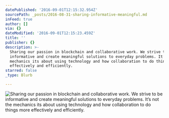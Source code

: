 ```yaml
---
datePublished: '2016-09-01T12:15:32.954Z'
sourcePath: _posts/2016-08-31-sharing-informative-meaningful.md
inFeed: true
author: []
via: {}
dateModified: '2016-09-01T12:15:23.459Z'
title: ''
publisher: {}
description: >-
  Sharing our passion in blockchain and collaborative work. We strive to be
  informative and create meaningful solutions to everyday problems. It’s not the
  mechanics its about using technology and how collaboration to do things more
  effectively and efficiently.
starred: false
_type: Blurb

---
```

![Sharing our passion in blockchain and collaborative work. We strive to be informative and create meaningful solutions to everyday problems. It’s not the mechanics its about using technology and how collaboration to do things more effectively and efficiently.](https://the-grid-user-content.s3-us-west-2.amazonaws.com/3381bd1b-d938-4e71-aa2f-d1e8c1337823.jpg)